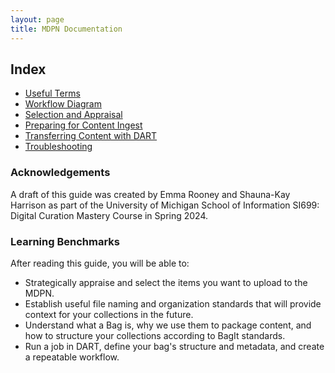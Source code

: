 ```yaml
---
layout: page
title: MDPN Documentation
---
```


## Index
- [Useful Terms](./useful-terms)
- [Workflow Diagram](../media/)
- [Selection and Appraisal](./selection-and-appraisal)
- [Preparing for Content Ingest](./preparing-for-content-ingest)
- [Transferring Content with DART](./transferring-content-with-dart)
- [Troubleshooting](./troubleshooting)

### Acknowledgements
A draft of this guide was created by Emma Rooney and Shauna-Kay Harrison as part of the University of Michigan School of Information SI699: Digital Curation Mastery Course in Spring 2024.

### Learning Benchmarks
After reading this guide, you will be able to:
- Strategically appraise and select the items you want to upload to the MDPN.
- Establish useful file naming and organization standards that will provide context for your collections in the future.
- Understand what a Bag is, why we use them to package content, and how to structure your collections according to BagIt standards.
- Run a job in DART, define your bag's structure and metadata, and create a repeatable workflow.